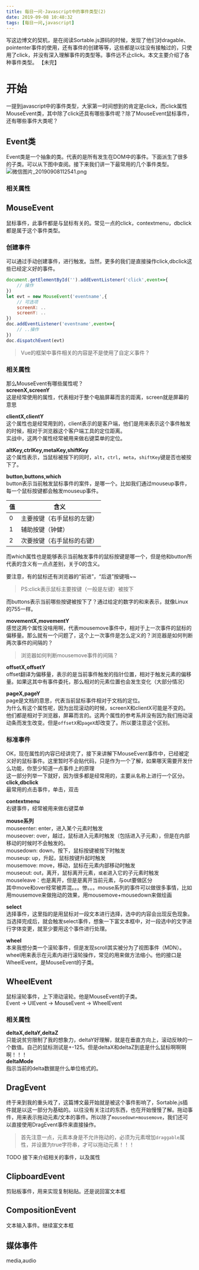 ```yaml
---
title: 每日一问·Javascript中的事件类型(2)
date: 2019-09-08 10:48:32
tags: [每日一问,javascript]
---
```


写这边博文的契机，是在阅读Sortable.js源码的时候，发现了他们对dragable、pointenter事件的使用，还有事件的创建等等，这些都是以往没有接触过的，只使用了click，并没有深入理解事件的类型等。事件远不止click。本文主要介绍了各种事件类型。
【未完】
<!-- more -->

# 开始
一提到javascript中的事件类型，大家第一时间想到的肯定是click，而click属性MouseEvent类，其中除了click还具有哪些事件呢？除了MouseEvent鼠标事件，还有哪些事件大类呢？

## Event类
Event类是一个抽象的类。代表的是所有发生在DOM中的事件。下面派生了很多的子类。可以从下图中查阅。接下来我们讲一下最常用的几个事件类型。
![微信图片_20190908112541.png](https://i.loli.net/2019/09/08/te97bkqNoEX2AFh.png)


### 相关属性


## MouseEvent 
鼠标事件，此事件都是与鼠标有关的。常见一点的click，contextmenu，dbclick都是属于这个事件类型。

### 创建事件
可以通过手动创建事件，进行触发。当然，更多的我们是直接操作click,dbclick这些已经定义好的事件。
```javascript
document.getElementById('').addEventListener('click',event=>{
    // 操作
})
let evt = new MouseEvent('eventname',{
    // 可选项
    screenX: ..
    screenY: ..
})
doc.addEventListener('eventname',event=>{
    // ..操作  
})
doc.dispatchEvent(evt)

```

> Vue的框架中事件相关的内容是不是使用了自定义事件？

### 相关属性
那么MouseEvent有哪些属性呢？  
**screenX,screenY**  
这是经常使用的属性，代表相对于整个电脑屏幕而言的距离，screen就是屏幕的意思  

**clientX,clientY**  
这个属性也是经常用到的，client表示的是客户端，他们是用来表示这个事件触发的时候，相对于浏览器这个客户端工具的定位距离。  
实战中，这两个属性经常被用来做右键菜单的定位。  

**altKey,ctrlKey,metaKey,shiftKey**  
这个属性表示，当鼠标被按下的同时，`alt`，`ctrl`，`meta`，`shiftKey`键是否也被按下了。  

**button,buttons,which**  
button表示当前触发鼠标事件的案件，是哪一个。比如我们通过mouseup事件，每一个鼠标按键都会触发mouseup事件。  

|值|含义|
|-|-|
|0|主要按键（右手鼠标的左键）|
|1|辅助按键（钟健）|
|2|次要按键（右手鼠标的右键）|

而which属性也是能够表示当前触发事件的鼠标按键是哪一个，但是他和button所代表的含义有一点点差别，关于0的含义。  

要注意，有的鼠标还有浏览器的“前进”，“后退”按键哦~~  

> PS:click表示鼠标主要按键（一般是左键）被按下  

而buttons表示当前哪些按键被按下了？通过给定的数字的和来表示，就像Linux的755一样。  

**movementX,movementY**  
感觉这两个属性没啥用啊，代表mousemove事件中，相对于上一次事件的鼠标的偏移量。那么就有一个问题了，这个上一次事件是怎么定义的？浏览器是如何判断两次事件的间隔的？

> 浏览器如何判断mousemove事件的间隔？

**offsetX,offsetY**  
offset翻译为偏移量，表示的是当前事件触发的指针位置，相对于触发元素的偏移量。如果这其中有事件委托，那么相对的元素位置也会发生变化（大部分情况）  

**pageX,pageY**  
page是文档的意思，代表当前鼠标事件相对于文档的定位。  
为什么有这个属性呢，因为出现滚动的时候，screenX和clientX可能是不变的。他们都是相对于浏览器，屏幕而言的。这两个属性的参考系并没有因为我们拖动滚动条而发生改变。但是`offsetX`和`pageX`却改变了。所以要注意这个区别。  

### 标准事件
OK，现在属性的内容已经讲完了，接下来讲解下MouseEvent事件中，已经被定义好的鼠标事件。这里暂时不会贴代码，只是作为一个了解，如果哪天需要开发什么功能，你至少知道一点事件上的原理    
这一部分列举一下就好，因为很多都是经常用的，主要从名称上进行一个区分。  
**click,dbclick**  
最常用的点击事件，单击，双击  

**contextmenu**  
右键事件，经常被用来做右键菜单  

**mouse系列**  
mouseenter: enter，进入某个元素时触发  
mouseover: over，越过，鼠标进入元素时触发（包括进入子元素），但是在内部移动的时候时不会触发的。  
mousedown: down，按下，鼠标按键被按下时触发  
mouseup: up，升起，鼠标按键升起时触发  
mousemove: move，移动，鼠标在元素内部移动时触发  
mouseout: out，离开，鼠标离开元素，`或者`进入它的子元素时触发  
mouseleave：也是离开，但是是离开当前元素，与out要做区分  
其中move和over经常被弄混。。。惨。。。mouse系列的事件可以做很多事情，比如用mousemove来做拖动的效果，用mousemove+mousedown来做绘画  

**select**  
选择事件，这里指的是用鼠标对一段文本进行选择，选中的内容会出现反色现象。当选择完成后，就会触发select事件，想象一下富文本框中，对一段选中的文字进行字体变更，就至少要用这个事件进行处理。  

**wheel**  
本来我想分类一个滚轮事件，但是发现scroll其实被分为了视图事件（MDN）。wheel用来表示在元素内进行滚轮操作，常见的用来做方法缩小。他的接口是WheelEvent，是MouseEvent的子类。

## WheelEvent
鼠标滚轮事件，上下滑动滚轮。他是MouseEvent的子类。  
Event -> UIEvent -> MouseEvent -> WheelEvent  

### 相关属性
**deltaX,deltaY,deltaZ**  
只能说贫穷限制了我的想象力，deltaY好理解，就是在垂直方向上，滚动反映的一个数值。自己的鼠标测试是+-125。但是deltaX和deltaZ到底是什么鼠标啊啊啊啊！！！  
**deltaMode**  
指示当前的delta数据是什么单位格式的。  

## DragEvent
终于来到我的重头戏了，这篇博文最开始就是被这个事件影响了，Sortable.js插件就是以这一部分为基础的。以往没有关注过的东西，也在开始慢慢了解。拖动事件，用来表示拖动元素/文本的事件。所以除了`mousedown+mousemove`，我们还可以直接使用DragEvent事件来直接操作。  

> 首先注意一点，元素本身是不允许拖动的，必须为元素增加`draggable`属性，并设置为true字符串，才可以拖动元素！！！

TODO 接下来介绍相关的事件，以及属性

## ClipboardEvent
剪贴板事件，用来实现复制粘贴。还是说回富文本框

## CompositionEvent
文本输入事件。继续富文本框

## 媒体事件
media,audio
